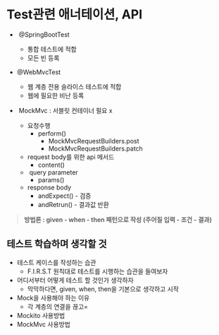 # Test관련 애너테이션, API

-    @SpringBootTest
    -   통합 테스트에 적합
    -   모든 빈 등록

-   @WebMvcTest
    -   웹 계층 전용 슬라이스 테스트에 적합
    -   웹에 필요한 비난 등록
-    MockMvc : 서블릿 컨테이너 필요 x
    -   요청수행
        -   perform() 
            -   MockMvcRequestBuilders.post
            -   MockMvcRequestBuilders.patch 
    -   request body를 위한 api 메서드
        -   content()
    -    query parameter
        -   params()
    -   response body
        -   andExpect() - 검증
        -   andRetrun() - 결과값 반환 

> **방법론 : given - when - then 패턴으로 작성 (주어질 입력 - 조건 - 결과)**

## **테스트 학습하며 생각할 것**

-   테스트 케이스를 작성하는 습관
    -   F.I.R.S.T 원칙대로 테스트를 시행하는 습관을 들여보자
-   어디서부터 어떻게 테스트 할 것인가 생각하자
    -   막막하다면, given, when, then을 기본으로 생각하고 시작
-   Mock을 사용해야 하는 이유
    -   각 계층의 연결을 끊고=
-   Mockito 사용방법
-   MockMvc 사용방법
